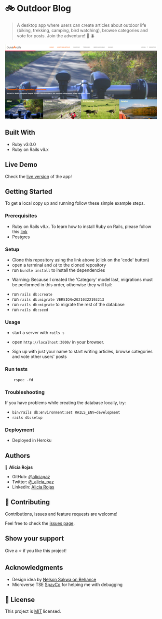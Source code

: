 # :bike: Outdoor Blog

> A desktop app where users can create articles about outdoor life (biking, trekking, camping, bird watching), browse categories and vote for posts.
>  Join the adventure! :sunrise_over_mountains: :beetle: 

![ ](Screenshot.png)

## Built With

- Ruby v3.0.0
- Ruby on Rails v6.x


## Live Demo

Check the [live version](https://sheltered-brushlands-75247.herokuapp.com) of the app!


## Getting Started

To get a local copy up and running follow these simple example steps.

### Prerequisites

- Ruby on Rails v6.x. To learn how to install Ruby on Rails, please follow this [link](https://guides.rubyonrails.org/getting_started.html)
- Postgres

### Setup

- Clone this repository using the link above (click on the 'code' button)
- open a terminal and `cd` to the cloned repository
- run `bundle install` to install the dependencies
* Warning: Because I created the 'Category' model last, migrations must be performed in this order, otherwise they will fail:
- run `rails db:create`
- run `rails db:migrate VERSION=20210322193213`
- run `rails db:migrate` to migrate the rest of the database
- run `rails db:seed`

### Usage

- start a server with `rails s`

- open `http://localhost:3000/` in your browser.

- Sign up with just your name to start writing articles, browse categories and vote other users' posts


### Run tests

```
    rspec -fd
```

### Troubleshooting

If you have problems while creating the database locally, try: 
- `bin/rails db:environment:set RAILS_ENV=development`
- `rails db:setup`

### Deployment

- Deployed in Heroku

## Authors

👤 **Alicia Rojas**

- GitHub: [@aliciapaz](https://github.com/aliciapaz)
- Twitter: [@_alicia_paz](https://twitter.com/_alicia_paz)
- LinkedIn: [Alicia Rojas](https://www.linkedin.com/in/aliciapazrojas/)


## 🤝 Contributing

Contributions, issues and feature requests are welcome!

Feel free to check the [issues page](https://github.com/aliciapaz/outdoor-blog/issues).

## Show your support

Give a ⭐️ if you like this project!

## Acknowledgments

- Design idea by [Nelson Sakwa on Behance](https://www.behance.net/sakwadesignstudio)
- Microverse TSE [SpayCo](https://github.com/Spayco) for helping me with debugging

## 📝 License

This project is [MIT](LICENSE) licensed.
